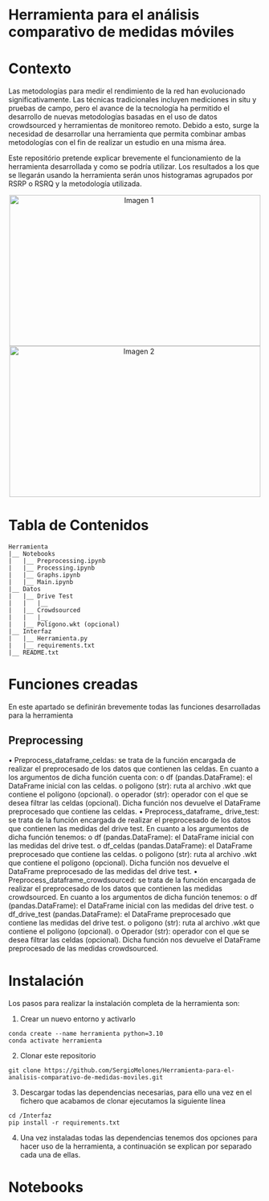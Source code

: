 # Herramienta para el análisis comparativo de medidas móviles
# Contexto
Las metodologías para medir el rendimiento de la red han evolucionado significativamente. Las técnicas tradicionales incluyen mediciones in situ y pruebas de campo, pero el avance de la tecnología ha permitido el desarrollo de nuevas metodologías basadas en el uso de datos crowdsourced y herramientas de monitoreo remoto. Debido a esto, surge la necesidad de desarrollar una herramienta que permita combinar ambas metodologías con el fin de realizar un estudio en una misma área.

Este repositório pretende explicar brevemente el funcionamiento de la herramienta desarrollada y como se podría utilizar. Los resultados a los que se llegarán usando la herramienta serán unos histogramas agrupados por RSRP o RSRQ y la metodología utilizada.

<p align="center">
  <img src="https://github.com/SergioMelones/Herramienta-para-el-analisis-comparativo-de-medidas-moviles/assets/126664020/ca60ebd9-e58f-4524-bc4a-5fa0d5e234d0" alt="Imagen 1" style="display: inline-block;" width="500" height="300">
  <img src="https://github.com/SergioMelones/Herramienta-para-el-analisis-comparativo-de-medidas-moviles/assets/126664020/a3951b8e-47d2-4e84-84cb-46007ee588b3" alt="Imagen 2" style="display: inline-block;" width="500" height="300">
</p>

# Tabla de Contenidos
```
Herramienta
|__ Notebooks
|   |__ Preprocessing.ipynb
|   |__ Processing.ipynb
|   |__ Graphs.ipynb
|   |__ Main.ipynb
|__ Datos
|   |__ Drive Test
|   |   |__ 
|   |__ Crowdsourced
|   |   |__ 
|   |__ Polígono.wkt (opcional)
|__ Interfaz
|   |__ Herramienta.py
|   |__ requirements.txt
|__ README.txt
```
# Funciones creadas
En este apartado se definirán brevemente todas las funciones desarrolladas para la herramienta
## Preprocessing
•	Preprocess_dataframe_celdas: se trata de la función encargada de realizar el preprocesado de los datos que contienen las celdas. En cuanto a los argumentos de dicha función cuenta con:
o	df (pandas.DataFrame): el DataFrame inicial con las celdas.
o	poligono (str): ruta al archivo .wkt que contiene el polígono (opcional).
o	operador (str): operador con el que se desea filtrar las celdas (opcional).
Dicha función nos devuelve el DataFrame preprocesado que contiene las celdas.
•	Preprocess_dataframe_ drive_test: se trata de la función encargada de realizar el preprocesado de los datos que contienen las medidas del drive test. En cuanto a los argumentos de dicha función tenemos:
o	df (pandas.DataFrame): el DataFrame inicial con las medidas del drive test.
o	df_celdas (pandas.DataFrame): el DataFrame preprocesado que contiene las celdas.
o	poligono (str): ruta al archivo .wkt que contiene el polígono (opcional).
Dicha función nos devuelve el DataFrame preprocesado de las medidas del drive test.
•	Preprocess_dataframe_crowdsourced: se trata de la función encargada de realizar el preprocesado de los datos que contienen las medidas crowdsourced. En cuanto a los argumentos de dicha función tenemos:
o	df (pandas.DataFrame): el DataFrame inicial con las medidas del drive test.
o	df_drive_test (pandas.DataFrame): el DataFrame preprocesado que contiene las medidas del drive test.
o	poligono (str): ruta al archivo .wkt que contiene el polígono (opcional).
o	Operador (str): operador con el que se desea filtrar las celdas (opcional).
Dicha función nos devuelve el DataFrame preprocesado de las medidas crowdsourced.
# Instalación
Los pasos para realizar la instalación completa de la herramienta son:  
1. Crear un nuevo entorno y activarlo
```
conda create --name herramienta python=3.10
conda activate herramienta
```
2. Clonar este repositorio
```
git clone https://github.com/SergioMelones/Herramienta-para-el-analisis-comparativo-de-medidas-moviles.git
```
3. Descargar todas las dependencias necesarias, para ello una vez en el fichero que acabamos de clonar ejecutamos la siguiente línea
```
cd /Interfaz
pip install -r requirements.txt
```
4. Una vez instaladas todas las dependencias tenemos dos opciones para hacer uso de la herramienta, a continuación se explican por separado cada una de ellas.

# Notebooks
